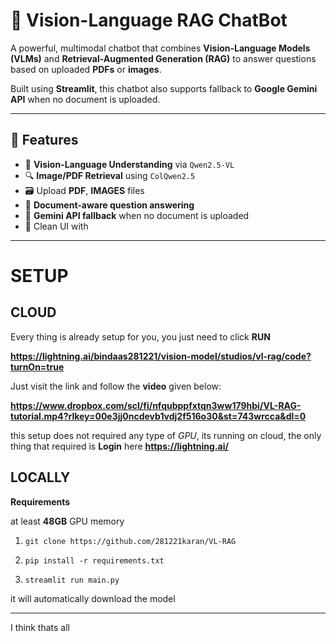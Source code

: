 # 🤖 Vision-Language RAG ChatBot

A powerful, multimodal chatbot that combines **Vision-Language Models (VLMs)** and **Retrieval-Augmented Generation (RAG)** to answer questions based on uploaded **PDFs** or **images**.

Built using **Streamlit**, this chatbot also supports fallback to **Google Gemini API** when no document is uploaded.

---

## 🚀 Features

- 🧠 **Vision-Language Understanding** via `Qwen2.5-VL`
- 🔍 **Image/PDF Retrieval** using `ColQwen2.5`
- 🗃️ Upload **PDF**, **IMAGES** files
- 🔄 **Document-aware question answering**
- 📎 **Gemini API fallback** when no document is uploaded
- 💬 Clean UI with

---
# SETUP

## CLOUD

Every thing is already setup for you, you just need to click **RUN**

**https://lightning.ai/bindaas281221/vision-model/studios/vl-rag/code?turnOn=true**

Just visit the link and follow the **video** given below:

**https://www.dropbox.com/scl/fi/nfqubppfxtqn3ww179hbi/VL-RAG-tutorial.mp4?rlkey=00e3jj0ncdevb1vdj2f516o30&st=743wrcca&dl=0**

this setup does not required any type of *GPU*, its running on cloud, the only thing that required is **Login** here **https://lightning.ai/**

## LOCALLY
**Requirements**

at least **48GB** GPU memory

1. `git clone https://github.com/281221karan/VL-RAG`

2. `pip install -r requirements.txt`

3. `streamlit run main.py`

it will automatically download the model

---
I think thats all
